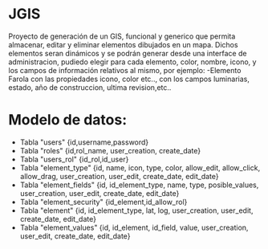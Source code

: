 # JGIS

Proyecto de generación de un GIS, funcional y generico que permita almacenar, editar y eliminar elementos dibujados en un mapa.
Dichos elementos seran dinámicos y se podrán generar desde una interface de administracion, pudiedo elegir para cada elemento, color, nombre, icono, y los campos de información relativos al mismo, por ejemplo:
  -Elemento Farola con las propiedades icono, color etc.., con los campos luminarias, estado, año de construccion, ultima revision,etc..
  
# Modelo de datos:
  - Tabla "users" {id,username,password}
  - Tabla "roles" {id,rol_name, user_creation, create_date}
  - Tabla "users_rol" {id_rol,id_user}
  - Tabla "element_type" {id, name, icon, type, color, allow_edit, allow_click, allow_drag, user_creation, user_edit, create_date, edit_date}
  - Tabla "element_fields" {id, id_element_type, name, type, posible_values, user_creation, user_edit, create_date, edit_date}
  - Tabla "element_security" {id_element,id_allow_rol}
  - Tabla "element" {id, id_element_type, lat, log, user_creation, user_edit, create_date, edit_date}
  - Tabla "element_values" {id, id_element, id_field, value, user_creation, user_edit, create_date, edit_date}
